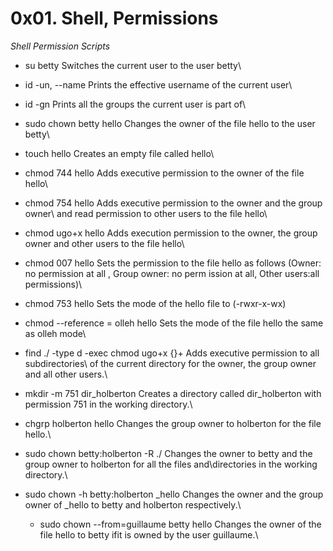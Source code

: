 **0x01. Shell, Permissions**
============================

_Shell Permission Scripts_

  * su betty          Switches the current user to the user betty\

  * id -un, --name    Prints the effective username of the current user\
  * id -gn            Prints all the groups the current user is part of\
  
  * sudo chown betty hello  Changes the owner of the file hello to the user betty\
  
  * touch hello       Creates an empty file called hello\
  * chmod 744 hello   Adds executive permission to the owner of the file hello\
  * chmod 754 hello   Adds executive permission to the owner and the group owner\ and read permission to other users to the file hello\

  * chmod ugo+x hello Adds execution permission to the owner, the group owner and other users to the file hello\
  
  * chmod 007 hello   Sets the permission to the file hello as follows (Owner: no permission at all , Group owner: no perm                        ission at all, Other users:all permissions)\
  
  * chmod 753 hello   Sets the mode of the hello file to (-rwxr-x-wx)

  * chmod --reference = olleh hello   Sets the mode of the file hello the same as olleh mode\
  
  * find ./ -type d -exec chmod ugo+x {}+      Adds executive permission to all subdirectories\ of the current directory for                                               the owner, the group owner and all other users.\

  * mkdir -m 751 dir_holberton    Creates a directory called dir_holberton with permission 751 in the working directory.\
  * chgrp holberton hello         Changes the group owner to holberton for the file hello.\

  * sudo chown betty:holberton -R ./   Changes the owner to betty and the group owner to holberton for all the files and\directories in the working directory.\

* sudo chown -h betty:holberton _hello  Changes the owner and the group owner of _hello to betty and holberton respectively.\

  * sudo chown --from=guillaume betty hello  Changes the owner of the file hello to betty ifit is owned by the user guillaume.\